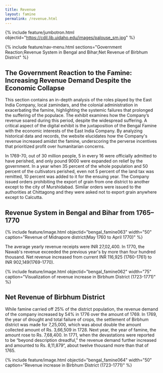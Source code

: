 ```yaml
---
title: Revenue
layout: famine
permalink: /revenue.html
---
```

{% include feature/jumbotron.html objectid="https://cdil.lib.uidaho.edu/images/palouse_sm.jpg" %}

{% include feature/nav-menu.html sections="Government Reaction;Revenue System in Bengal and Bihar;Net Revenue of Birbhum District" %}

## The Government Reaction to the Famine: Increasing Revenue Demand Despite the Economic Collapse


This section contains an in-depth analysis of the roles played by the East India Company, local zamindars, and the colonial administration in exacerbating the famine, highlighting the systemic failures that prolonged the suffering of the populace. The exhibit examines how the Company’s revenue soared during this period, despite the widespread suffering. A critical aspect of the digital exhibit is the juxtaposition of the Bengal Famine with the economic interests of the East India Company. By analyzing historical data and records, the website elucidates how the Company's revenue increased amidst the famine, underscoring the perverse incentives that prioritized profit over humanitarian concerns.

In 1769-70, out of 30 million people, 5 in every 16 were officially admitted to have perished, and only pound 9000 were expanded on relief by the government. In a year when 35 percent of the whole population and 50 percent of the cultivators perished, even not 5 percent of the land tax was remitted, 10 percent was added to it for the ensuing year. The Company issued orders prohibiting the export of grain from one district to another except to the city of Murshidabad. Similar orders were issued to the authorities at Chittagong and they were asked not to export grain anywhere except to Calcutta.

## Revenue System in Bengal and Bihar from 1765–1770

{% include feature/image.html objectid="bengal_famine063" width="50" caption="Revenue of Midnapore district(May 1760 to April 1770)" %}

The average yearly revenue receipts were INR 27,02,400. In 1770, the Nawab's revenue exceeded the previous year's by more than four hundred thousand. Net revenue increased from current INR 116,925 (1760-1761) to INR 902,149(1769-1770).

{% include feature/image.html objectid="bengal_famine062" width="75" caption="Visualization of revenue increase in Birbhum District (1723-1771)" %}

## Net Revenue of Birbhum District

While famine carried off 25% of the district population, the revenue demand of the company increased by 54% in 1776 over the amount of 1769.  In 1769, the year of drought and total failure of crops, the settlement of Birbhum district was made for 7,25,000, which was about double the amount collected amount of Rs. 3,66,509 in 1728. Next year, the year of famine, the amount rose to Rs. 7,68,400. In 1771, when the devastations were reported to be “beyond description dreadful," the revenue demand further increased and amounted to Rs. 8,11,879“, about twelve thousand more than that of 1765.

{% include feature/image.html objectid="bengal_famine064" width="50" caption="Revenue increase in Birbhum District (1723-1771)" %}

